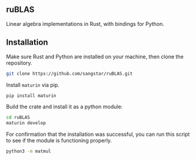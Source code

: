 ## ruBLAS
Linear algebra implementations in Rust, with bindings for Python.

## Installation
Make sure Rust and Python are installed on your machine, then clone the repository.

```bash
git clone https://github.com/sangstar/ruBLAS.git
```

Install `maturin` via pip.

```bash
pip install maturin
```

Build the crate and install it as a python module:

```bash
cd ruBLAS
maturin develop
```

For confirmation that the installation was successful, you can run this script
to see if the module is functioning properly.

```bash
python3 -m matmul
```